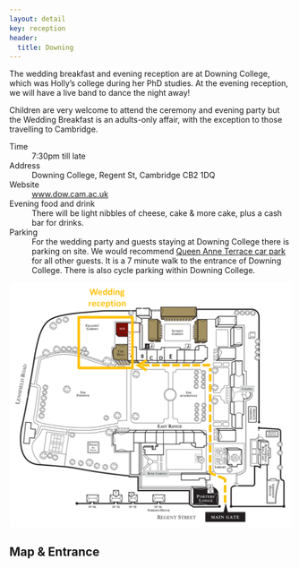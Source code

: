 ```yaml
---
layout: detail
key: reception
header:
  title: Downing
---
```



The wedding breakfast and evening reception are at Downing College, which was Holly’s college during her PhD studies.  At the evening reception, we will have a live band to dance the night away!

Children are very welcome to attend the ceremony and evening party but the Wedding Breakfast is an adults-only affair, with the exception to those travelling to Cambridge.

<div class="row">
<div class="col-xs-12 col-md-7">

  <dl class="info-list">
  <dt>Time</dt>
  <dd>7:30pm till late</dd>
  <dt>Address</dt>
  <dd>Downing College, Regent St, Cambridge CB2 1DQ</dd>
  <dt>Website</dt>
  <dd><a href="http://www.dow.cam.ac.uk">www.dow.cam.ac.uk</a></dd>
  <dt>Evening food and drink</dt>
  <dd>There will be light nibbles of cheese, cake &amp; more cake, plus a cash bar for drinks.
  </dd>
  <dt>Parking</dt>
  <dd>For the wedding party and guests staying at Downing College there is parking on site. We would recommend <a href="http://www.cambridge.gov.uk/queen-anne-terrace-car-park">Queen Anne Terrace car park</a> for all other guests. It is a 7 minute walk to the entrance of Downing College.
  There is also cycle parking within Downing College.</dd>
  </dl>
</div>

<div class="col-xs-12 col-md-5">
  <!-- [![Downing Map](/img/downingmap.png)](/img/downingmap.png) -->
  <a href="/img/downingmap.png">
    <img class="img-responsive" src="/img/downingmap.png" alt="Downing Map" />
  </a>
</div>

</div>

## Map &amp; Entrance

<div class="row">
  <div class="col-xs-12">
    <div id="downingmap"></div>
    <div id="downingpano"></div>
  </div>
</div>
